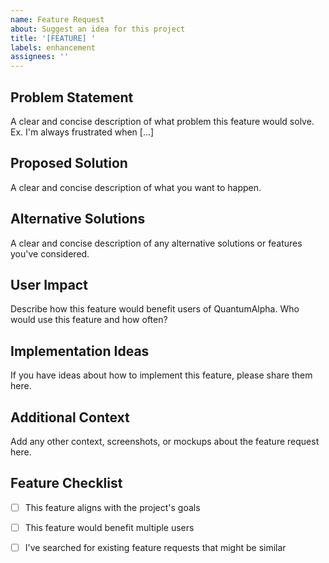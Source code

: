 ```yaml
---
name: Feature Request
about: Suggest an idea for this project
title: '[FEATURE] '
labels: enhancement
assignees: ''
---
```


## Problem Statement
A clear and concise description of what problem this feature would solve. Ex. I'm always frustrated when [...]

## Proposed Solution
A clear and concise description of what you want to happen.

## Alternative Solutions
A clear and concise description of any alternative solutions or features you've considered.

## User Impact
Describe how this feature would benefit users of QuantumAlpha. Who would use this feature and how often?

## Implementation Ideas
If you have ideas about how to implement this feature, please share them here.

## Additional Context
Add any other context, screenshots, or mockups about the feature request here.

## Feature Checklist
- [ ] This feature aligns with the project's goals
- [ ] This feature would benefit multiple users
- [ ] I've searched for existing feature requests that might be similar


